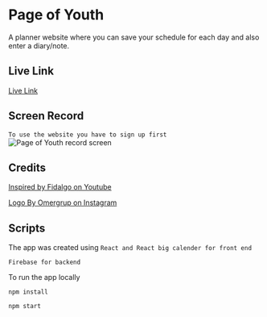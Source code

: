 # Page of Youth
A planner website where you can save your schedule for each day and also enter a diary/note. 

## Live Link
[Live Link](https://page-of-youth.web.app/)

## Screen Record
``
To use the website you have to sign up first
``
![Page of Youth record screen](https://i.ibb.co/VwRQCcp/20200822-141115.gif)

## Credits 
[Inspired by Fidalgo on Youtube](https://www.youtube.com/watch?v=OHQvbiQpGC8&list=PLoH-uUW2wEIQU3diUzrpFaFOcXM8z8gBc)


[Logo By Omergrup on Instagram](https://instagram.com/omergrup?igshid=4q4pc134pe9i)



## Scripts
The app was created using
``
React and React big calender for front end
``

``
Firebase for backend
``

To run the app locally
```text
npm install
```
```text
npm start
```
